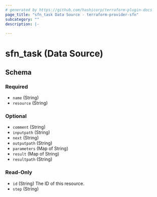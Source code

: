 ```yaml
---
# generated by https://github.com/hashicorp/terraform-plugin-docs
page_title: "sfn_task Data Source - terraform-provider-sfn"
subcategory: ""
description: |-
  
---
```


# sfn_task (Data Source)





<!-- schema generated by tfplugindocs -->
## Schema

### Required

- `name` (String)
- `resource` (String)

### Optional

- `comment` (String)
- `inputpath` (String)
- `next` (String)
- `outputpath` (String)
- `parameters` (Map of String)
- `result` (Map of String)
- `resultpath` (String)

### Read-Only

- `id` (String) The ID of this resource.
- `step` (String)


